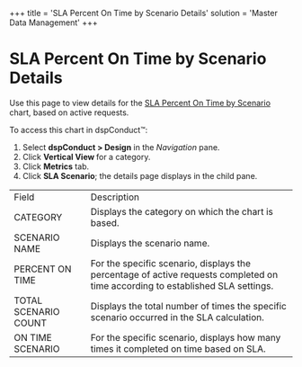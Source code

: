+++
title = 'SLA Percent On Time by Scenario Details'
solution = 'Master Data Management'
+++

# SLA Percent On Time by Scenario Details

Use this page to view details for the [SLA Percent On Time by
Scenario](SLA_Percent_On_Time_by_Scenario.htm) chart, based on active
requests.

To access this chart in dspConduct™:

1.  Select **dspConduct \> Design** in the *Navigation* pane.
2.  Click **Vertical View <span style="font-weight: normal;">for a
    category</span>**.
3.  Click **Metrics** tab.
4.  Click **SLA Scenario**; the details page displays in the child
pane.

|                      |                                                                                                                                |
| -------------------- | ------------------------------------------------------------------------------------------------------------------------------ |
| Field                | Description                                                                                                                    |
| CATEGORY             | Displays the category on which the chart is based.                                                                             |
| SCENARIO NAME        | Displays the scenario name.                                                                                                    |
| PERCENT ON TIME      | For the specific scenario, displays the percentage of active requests completed on time according to established SLA settings. |
| TOTAL SCENARIO COUNT | Displays the total number of times the specific scenario occurred in the SLA calculation.                                      |
| ON TIME SCENARIO     | For the specific scenario, displays how many times it completed on time based on SLA.                                          |
